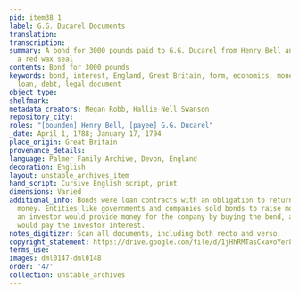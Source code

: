 ```yaml
---
pid: item38_1
label: G.G. Ducarel Documents
translation:
transcription:
summary: A bond for 3000 pounds paid to G.G. Ducarel from Henry Bell and marked with
  a red wax seal
contents: Bond for 3000 pounds
keywords: bond, interest, England, Great Britain, form, economics, money, family,
  loan, debt, legal document
object_type:
shelfmark:
metadata_creators: Megan Robb, Hallie Nell Swanson
repository_city:
roles: "[bounden] Henry Bell, [payee] G.G. Ducarel"
_date: April 1, 1788; January 17, 1794
place_origin: Great Britain
provenance_details:
language: Palmer Family Archive, Devon, England
decoration: English
layout: unstable_archives_item
hand_script: Cursive English script, print
dimensions: Varied
additional_info: Bonds were loan contracts with an obligation to return the borrowed
  money. Entities like governments and companies sold bonds to raise money, where
  an investor would provide money for the company by buying the bond, and the company
  would pay the investor interest.
notes_digitizer: Scan all documents, including both recto and verso.
copyright_statement: https://drive.google.com/file/d/1jHhRMTasCxavoYer89Wn8_Xn65nL0sW0/view?usp=sharing
terms_use:
images: dml0147-dml0148
order: '47'
collection: unstable_archives
---
```

